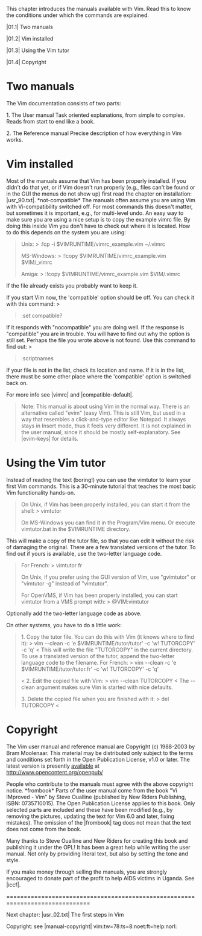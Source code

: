 This chapter introduces the manuals available with Vim. Read this to
know the conditions under which the commands are explained.

\|01.1\| Two manuals 

\|01.2\| Vim installed 

\|01.3\| Using the Vim tutor

\|01.4\| Copyright


# Two manuals

The Vim documentation consists of two parts:

1\. The User manual Task oriented explanations, from simple to complex. Reads from start to end like a book.

2\. The Reference manual Precise description of how everything in Vim works.

# Vim installed

Most of the manuals assume that Vim has been properly installed. If you didn't do that yet, or if Vim doesn\'t run properly (e.g., files can\'t be found or in the GUI the menus do not show up) first read the chapter on installation: \|usr_90.txt\|. \*not-compatible\* The manuals often assume you are using Vim with Vi-compatibility switched off. For most commands this doesn\'t matter, but sometimes it is important, e.g., for multi-level undo. An easy way to make sure you are using a nice setup is to copy the example vimrc file. By doing this inside Vim you don\'t have to check out where it is located. How to do this depends on the system you are using:

> Unix: \> :!cp -i \$VIMRUNTIME/vimrc_example.vim \~/.vimrc 
>
> MS-Windows: \> :!copy \$VIMRUNTIME/vimrc_example.vim \$VIM/\_vimrc 
>
> Amiga: \> :!copy \$VIMRUNTIME/vimrc_example.vim \$VIM/.vimrc

If the file already exists you probably want to keep it.

If you start Vim now, the \'compatible\' option should be off. You can check it with this command: \>

> :set compatible?

If it responds with \"nocompatible\" you are doing well. If the response
is \"compatible\" you are in trouble. You will have to find out why the
option is still set. Perhaps the file you wrote above is not found. Use
this command to find out: \>

> :scriptnames

If your file is not in the list, check its location and name. If it is
in the list, there must be some other place where the \'compatible\'
option is switched back on.

For more info see \|vimrc\| and \|compatible-default\|.

> Note: This manual is about using Vim in the normal way. There is an alternative called \"evim\" (easy Vim). This is still Vim, but used in a way that resembles a click-and-type editor like Notepad. It always stays in Insert mode, thus it feels very different. It is not explained in the user manual, since it should be mostly self-explanatory. See \|evim-keys\| for details.

# Using the Vim tutor

Instead of reading the text (boring!) you can use the vimtutor to learn
your first Vim commands. This is a 30-minute tutorial that teaches the
most basic Vim functionality hands-on.

> On Unix, if Vim has been properly installed, you can start it from the shell: \> vimtutor 
>
> On MS-Windows you can find it in the Program/Vim menu. Or execute vimtutor.bat in the \$VIMRUNTIME directory.

This will make a copy of the tutor file, so that you can edit it without
the risk of damaging the original. There are a few translated versions
of the tutor. To find out if yours is available, use the two-letter
language code. 

> For French: \> vimtutor fr 
>
> On Unix, if you prefer using the GUI version of Vim, use \"gvimtutor\" or \"vimtutor -g\" instead of \"vimtutor\".
>
> For OpenVMS, if Vim has been properly installed, you can start vimtutor from a VMS prompt with: \> \@VIM:vimtutor

Optionally add the two-letter language code as above.

On other systems, you have to do a little work:

> 1\. Copy the tutor file. You can do this with Vim (it knows where to find it): \> vim \--clean -c \'e \$VIMRUNTIME/tutor/tutor\' -c \'w!  TUTORCOPY\' -c \'q\' \< This will write the file \"TUTORCOPY\" in the current directory. To use a translated version of the tutor, append the two-letter language code to the filename. For French: \> vim \--clean -c \'e \$VIMRUNTIME/tutor/tutor.fr\' -c \'w! TUTORCOPY\' -c \'q\'
>
> \< 2.  Edit the copied file with Vim: \> vim \--clean TUTORCOPY \< The \--clean argument makes sure Vim is started with nice defaults.
>
> 3\. Delete the copied file when you are finished with it: \> del TUTORCOPY \<

# Copyright

The Vim user manual and reference manual are Copyright (c) 1988-2003 by
Bram Moolenaar. This material may be distributed only subject to the
terms and conditions set forth in the Open Publication License, v1.0 or
later. The latest version is presently [available](http://www.opencontent.org/openpub/) at http://www.opencontent.org/openpub/

People who contribute to the manuals must agree with the above copyright
notice. \*frombook\* Parts of the user manual come from the book \"Vi
IMproved - Vim\" by Steve Oualline (published by New Riders Publishing,
ISBN: 0735710015). The Open Publication License applies to this book.
Only selected parts are included and these have been modified (e.g., by
removing the pictures, updating the text for Vim 6.0 and later, fixing
mistakes). The omission of the \|frombook\| tag does not mean that the
text does not come from the book.

Many thanks to Steve Oualline and New Riders for creating this book and
publishing it under the OPL! It has been a great help while writing the
user manual. Not only by providing literal text, but also by setting the
tone and style.

If you make money through selling the manuals, you are strongly
encouraged to donate part of the profit to help AIDS victims in Uganda.
See \|iccf\|.

==============================================================================

Next chapter: \|usr_02.txt\| The first steps in Vim

Copyright: see \|manual-copyright\| vim:tw=78:ts=8:noet:ft=help:norl:
